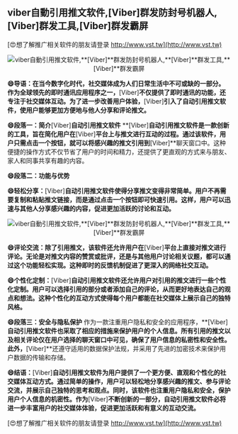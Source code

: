 ## **viber自動引用推文软件,**[Viber]**群发防封号机器人,**[Viber]**群发工具,**[Viber]**群发霸屏**

[😍想了解推广相关软件的朋友请登录 http://www.vst.tw](http://www.vst.tw)

 <center><img src="https://vst.tw/MP4/tuiguang/png/4.png" alt="viber自動引用推文软件,**[Viber]**群发防封号机器人,**[Viber]**群发工具,**[Viber]**群发霸屏"></center>

**😄导语：在当今数字化时代，社交媒体成为人们日常生活中不可或缺的一部分。作为全球领先的即时通讯应用程序之一，**[Viber]**不仅提供了即时通讯的功能，还专注于社交媒体互动。为了进一步改善用户体验，**[Viber]**引入了自动引用推文软件，使用户能够更加方便地与他人分享和评论推文。**

**😄段落一：简介**[Viber]**自动引用推文软件**
**[Viber]**自动引用推文软件是一款创新的工具，旨在简化用户在**[Viber]**平台上与推文进行互动的过程。通过该软件，用户只需点击一个按钮，就可以将感兴趣的推文引用到**[Viber]**聊天窗口中。这种便捷的操作方式不仅节省了用户的时间和精力，还提供了更直观的方式来与朋友、家人和同事共享有趣的内容。

**😄段落二：功能与优势**

**😄轻松分享：**[Viber]**自动引用推文软件使得分享推文变得非常简单。用户不再需要复制和粘贴推文链接，而是通过点击一个按钮即可快速引用。这样，用户可以迅速与其他人分享感兴趣的内容，促进更加活跃的讨论和互动。**

 <center><img src="https://vst.tw/MP4/tuiguang/png/2.png" alt="viber自動引用推文软件,**[Viber]**群发防封号机器人,**[Viber]**群发工具,**[Viber]**群发霸屏"></center>

**😄评论交流：除了引用推文，该软件还允许用户在**[Viber]**平台上直接对推文进行评论。无论是对推文内容的赞赏或批评，还是与其他用户讨论相关议题，都可以通过这个功能轻松实现。这种即时的反馈机制促进了更深入的网络社交互动。**

**😄个性化定制：**[Viber]**自动引用推文软件还允许用户对引用的推文进行一些个性化定制。用户可以选择引用的部分或者添加自己的评论，从而更好地表达自己的观点和想法。这种个性化的互动方式使得每个用户都能在社交媒体上展示自己的独特风格。**

**😄段落三：安全与隐私保护**
作为一款注重用户隐私和安全的应用程序，**[Viber]**自动引用推文软件也采取了相应的措施来保护用户的个人信息。所有引用的推文以及相关评论仅在用户选择的聊天窗口中可见，确保了用户信息的私密性和安全性。此外，**[Viber]**还遵守适用的数据保护法规，并采用了先进的加密技术来保护用户数据的传输和存储。

**😄结语：**[Viber]**自动引用推文软件为用户提供了一个更方便、直观和个性化的社交媒体互动方式。通过简单的操作，用户可以轻松地分享感兴趣的推文、参与评论交流，并展示自己独特的思考和观点。同时，该软件也注重用户隐私和安全，保护用户个人信息的机密性。作为**[Viber]**不断创新的一部分，自动引用推文软件必将进一步丰富用户的社交媒体体验，促进更加活跃和有意义的互动交流。**

[😍想了解推广相关软件的朋友请登录 http://www.vst.tw](http://www.vst.tw)



